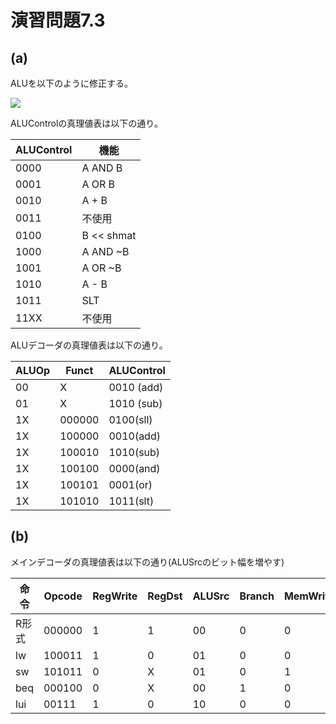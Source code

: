 # 演習問題7.3

## (a)

ALUを以下のように修正する。

<img src="https://horie-t.github.io/DigitalDesignAndComputerArchitecture-Ans/images/ex7-3/ex7-3-a_ALU.png" />

ALUControlの真理値表は以下の通り。

ALUControl | 機能
--- | ---
0000 | A AND B
0001 | A OR B
0010 | A + B
0011 | 不使用
0100 | B << shmat
1000 | A AND ~B
1001 | A OR ~B
1010 | A - B
1011 | SLT
11XX | 不使用

ALUデコーダの真理値表は以下の通り。

ALUOp | Funct | ALUControl
--- | --- | ---
00 | X | 0010 (add)
01 | X | 1010 (sub)
1X | 000000 | 0100(sll)
1X | 100000 | 0010(add)
1X | 100010 | 1010(sub)
1X | 100100 | 0000(and)
1X | 100101 | 0001(or)
1X | 101010 | 1011(slt)

## (b)

メインデコーダの真理値表は以下の通り(ALUSrcのビット幅を増やす)

命令 | Opcode | RegWrite | RegDst | ALUSrc | Branch | MemWrite | MemtoReg | ALUOp
--- | --- | --- | --- | --- | --- | --- | --- | ---
R形式 | 000000 | 1 | 1 | 00 | 0 | 0 | 0 | 10
lw | 100011 | 1 | 0 | 01 | 0 | 0 | 1 | 00
sw | 101011 | 0 | X | 01 | 0 | 1 | X | 00
beq | 000100 | 0 | X | 00 | 1 | 0 | X | 01
lui | 00111 | 1 | 0 | 10 | 0 | 0 | X | 00

